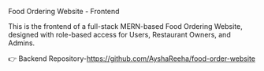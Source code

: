 Food Ordering Website - Frontend

This is the frontend of a full-stack MERN-based Food Ordering Website, designed with role-based access for Users, Restaurant Owners, and Admins.

👉 Backend Repository-https://github.com/AyshaReeha/food-order-website
